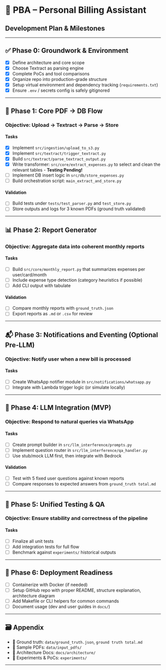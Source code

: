 # 📌 PBA – Personal Billing Assistant
## Development Plan & Milestones

---

## ✅ Phase 0: Groundwork & Environment

- [x] Define architecture and core scope
- [x] Choose Textract as parsing engine
- [x] Complete PoCs and tool comparisons
- [x] Organize repo into production-grade structure
- [x] Setup virtual environment and dependency tracking (`requirements.txt`)
- [x] Ensure `.env` / secrets config is safely gitignored

---

## 🧩 Phase 1: Core PDF → DB Flow

### Objective: Upload → Textract → Parse → Store

#### Tasks
- [x] Implement `src/ingestion/upload_to_s3.py`
- [x] Implement `src/textract/trigger_textract.py`
- [x] Build `src/textract/parse_textract_output.py`
- [x] Write transformer: `src/core/extract_expenses.py` to select and clean the relevant tables - **Testing Pending!**
- [ ] Implement DB insert logic in `src/db/store_expenses.py`
- [ ] Build orchestration script: `main_extract_and_store.py`

#### Validation
- [ ] Build tests under `tests/test_parser.py` and `test_store.py`
- [ ] Store outputs and logs for 3 known PDFs (ground truth validated)

---

## 📊 Phase 2: Report Generator

### Objective: Aggregate data into coherent monthly reports

#### Tasks
- [ ] Build `src/core/monthly_report.py` that summarizes expenses per user/card/month
- [ ] Include expense type detection (category heuristics if possible)
- [ ] Add CLI output with tabulate

#### Validation
- [ ] Compare monthly reports with `ground_truth.json`
- [ ] Export reports as `.md` or `.csv` for review

---

## 📬 Phase 3: Notifications and Eventing (Optional Pre-LLM)

### Objective: Notify user when a new bill is processed

#### Tasks
- [ ] Create WhatsApp notifier module in `src/notifications/whatsapp.py`
- [ ] Integrate with Lambda trigger logic (or simulate locally)

---

## 🧠 Phase 4: LLM Integration (MVP)

### Objective: Respond to natural queries via WhatsApp

#### Tasks
- [ ] Create prompt builder in `src/llm_interference/prompts.py`
- [ ] Implement question router in `src/llm_interference/qa_handler.py`
- [ ] Use stub/mock LLM first, then integrate with Bedrock

#### Validation
- [ ] Test with 5 fixed user questions against known reports
- [ ] Compare responses to expected answers from `ground_truth total.md`

---

## 🧪 Phase 5: Unified Testing & QA

### Objective: Ensure stability and correctness of the pipeline

#### Tasks
- [ ] Finalize all unit tests
- [ ] Add integration tests for full flow
- [ ] Benchmark against `experiments/` historical outputs

---

## 🚀 Phase 6: Deployment Readiness

- [ ] Containerize with Docker (if needed)
- [ ] Setup GitHub repo with proper README, structure explanation, architecture diagram
- [ ] Add Makefile or CLI helpers for common commands
- [ ] Document usage (dev and user guides in `docs/`)

---

## 🗃️ Appendix

- 📁 Ground truth: `data/ground_truth.json`, `ground truth total.md`
- 📁 Sample PDFs: `data/input_pdfs/`
- 📁 Architecture Docs: `docs/architecture/`
- 📁 Experiments & PoCs: `experiments/`

---